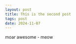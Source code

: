 ```yaml
---
layout: post
title: This is the second post
tags: post
date: 2024-11-07
---
```


moar awesome - meow

